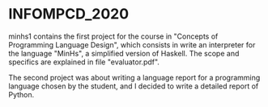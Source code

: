 # INFOMPCD_2020

minhs1 contains the first project for the course in "Concepts of Programming Language Design", which consists in write an interpreter for the language "MinHs", a simplified version of Haskell. The scope and specifics are explained in file "evaluator.pdf".

The second project was about writing a language report for a programming language chosen by the student, and I decided to write a detailed report of Python.
